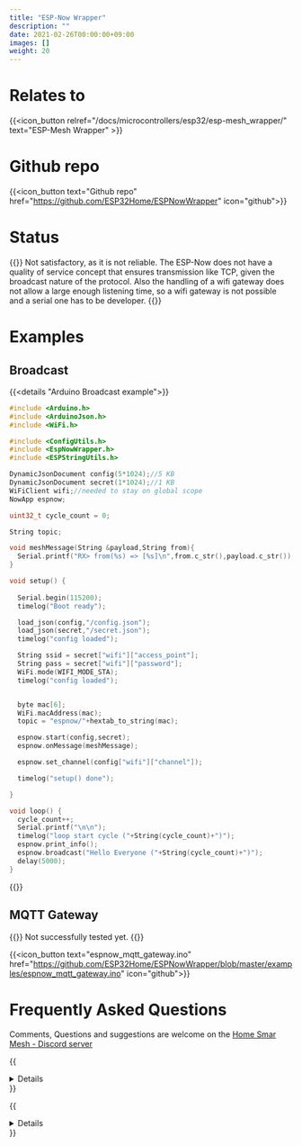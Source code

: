 ```yaml
---
title: "ESP-Now Wrapper"
description: ""
date: 2021-02-26T00:00:00+09:00
images: []
weight: 20
---
```

# Relates to
{{<icon_button relref="/docs/microcontrollers/esp32/esp-mesh_wrapper/" text="ESP-Mesh Wrapper" >}}

# Github repo
{{<icon_button text="Github repo" href="https://github.com/ESP32Home/ESPNowWrapper" icon="github">}}

# Status
{{<hint warning>}}
Not satisfactory, as it is not reliable. The ESP-Now does not have a quality of service concept that ensures transmission like TCP, given the broadcast nature of the protocol. Also the handling of a wifi gateway does not allow a large enough listening time, so a wifi gateway is not possible and a serial one has to be developer.
{{</hint>}}

# Examples
## Broadcast
{{<details "Arduino Broadcast example">}}
```c++
#include <Arduino.h>
#include <ArduinoJson.h>
#include <WiFi.h>

#include <ConfigUtils.h>
#include <EspNowWrapper.h>
#include <ESPStringUtils.h>

DynamicJsonDocument config(5*1024);//5 KB
DynamicJsonDocument secret(1*1024);//1 KB
WiFiClient wifi;//needed to stay on global scope
NowApp espnow;

uint32_t cycle_count = 0;

String topic;

void meshMessage(String &payload,String from){
  Serial.printf("RX> from(%s) => [%s]\n",from.c_str(),payload.c_str());
}

void setup() {
  
  Serial.begin(115200);
  timelog("Boot ready");

  load_json(config,"/config.json");
  load_json(secret,"/secret.json");
  timelog("config loaded");

  String ssid = secret["wifi"]["access_point"];
  String pass = secret["wifi"]["password"];
  WiFi.mode(WIFI_MODE_STA);
  timelog("config loaded");


  byte mac[6];
  WiFi.macAddress(mac);
  topic = "espnow/"+hextab_to_string(mac);

  espnow.start(config,secret);
  espnow.onMessage(meshMessage);

  espnow.set_channel(config["wifi"]["channel"]);

  timelog("setup() done");

}

void loop() {
  cycle_count++;
  Serial.printf("\n\n");
  timelog("loop start cycle ("+String(cycle_count)+")");
  espnow.print_info();
  espnow.broadcast("Hello Everyone ("+String(cycle_count)+")");
  delay(5000);
}
```
{{</details>}}

## MQTT Gateway
{{<hint danger>}}
Not successfully tested yet.
{{</hint>}}


{{<icon_button text="espnow_mqtt_gateway.ino" href="https://github.com/ESP32Home/ESPNowWrapper/blob/master/examples/espnow_mqtt_gateway.ino" icon="github">}}

# Frequently Asked Questions
Comments, Questions and suggestions are welcome on the [Home Smar Mesh - Discord server](https://discord.gg/57cZapWHkC)

{{<details title="Is it possible for a device to identify its ESP-Now peers ?">}}
* Given the ESP-Now [API Reference](https://docs.espressif.com/projects/esp-idf/en/latest/esp32/api-reference/network/esp_now.html#api-reference), it looks like that it is a low level point to point messaging including broadcast, but not more. Therefore it's only based on mac addresses and does not have a higher level management. If it's needed to discover devices without entering their mac manually as a peer list, then it's probably better to look for [ESP-Mesh](https://docs.espressif.com/projects/esp-idf/en/latest/esp32/api-guides/mesh.html) which is intended to manage a fleet of devices. This [ESP-Mesh-Wrapper](/docs/microcontrollers/esp32/esp-mesh_wrapper/) is a wrapper for Arduino framework to make usage ESP-Mesh easier.
* but I'm not really much satisfied with the custom protocols ideas, the ESP is at its best with wifi, when it comes to 2.4 GHz mesh solutions, why use a custom one while Standards exist like zigbee and Thread.
{{</details>}}

{{<details title="Can ESP-Now solve the 'Provisioning' Problem or make it easier ?">}}
* The provisioning dilemma is unfortunately common to all protocols and is a Home Automation Nightmare : "Provisioning / Pairing / Joining / Configuring".

Let's first have a look on other protocols deal with provisioning :
* Zigbee : Is the worst I've ever seen, as the state is not visible to the user shared between a device and a server, if a device goes offline it still thinks it's paired, to overcome temporary network shortage, and if you want it to join a new network you need to actively be playing around with it to figure out how each device has a different way to be reset and then enable pairing on the gateway...

* Wifi : has a secred that each device has to know, but how can you give that secret, the own hotspot is not easy, as you need a webserver and manual entry, there are some protocols designed to make that easier :
 * DDP Device Provisioning Protocol
 * SmartConfig : this is [another example](https://github.com/geeksville/AutoWifi), you can read more about Unified [Provisioning on the Espressif website](https://docs.espressif.com/projects/esp-idf/en/latest/esp32/api-reference/provisioning/provisioning.html)

Now, we might be disgusted from wifi for two reasons, provisioning and also range which is very limited compared to mesh networks that have repeaters.

* Custom RF : e.g. the same here applies for ESP-NOW or any other custom mesh such as the [SimpleMesh](/docs/networks/nrf/) which is as it's names suggest simple, but also stable. Changing the battery is not more complex than changing the battery. The way I solved the configuration issue there, is by an automated script run after attaching a devices with the debugger, it reads the serial number, which has an associated short id coming from a config file. That short id will be used in radio packets as unique ID, I could also assign a master key for encryption, but I did not need security as it is only about light and temperature values, no control.

So when it comes to ESP-Now, you also need to configure each of them to give them the security with "esp_now_set_pmk()" if you do not want everyone using your devices to spy on each other.
The problem gets bigger if you want to give your devices to a user that has to use it securely on his network with a unique pmk and that user does not want to be flashing and messing with a configuration.

To summarize, there's no way around a "provisioning" process whatever protocol you use unless you need no security, nor networks isolation, or can flash the secret uniquely for each device, which is also a sort of provisioning. And not mentioning the provisioning that needs an internet connection to synchronise with a backend and user account.
{{</details>}}
